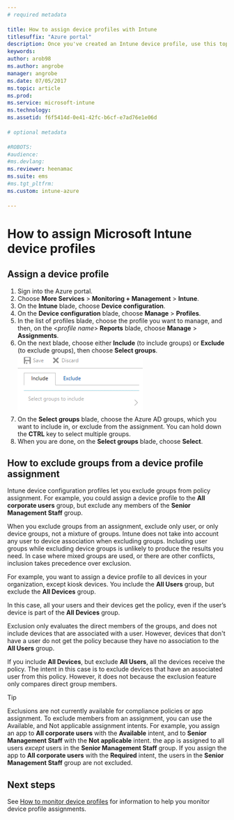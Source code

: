 ```yaml
---
# required metadata

title: How to assign device profiles with Intune
titlesuffix: "Azure portal"
description: Once you've created an Intune device profile, use this topic to learn how to assign it to devices."
keywords:
author: arob98
ms.author: angrobe
manager: angrobe
ms.date: 07/05/2017
ms.topic: article
ms.prod:
ms.service: microsoft-intune
ms.technology:
ms.assetid: f6f5414d-0e41-42fc-b6cf-e7ad76e1e06d

# optional metadata

#ROBOTS:
#audience:
#ms.devlang:
ms.reviewer: heenamac
ms.suite: ems
#ms.tgt_pltfrm:
ms.custom: intune-azure

---
```


# How to assign Microsoft Intune device profiles

## Assign a device profile

1. Sign into the Azure portal.
2. Choose **More Services** > **Monitoring + Management** > **Intune**.
3. On the **Intune** blade, choose **Device configuration**.
1. On the **Device configuration** blade, choose **Manage** > **Profiles**.
2. In the list of profiles blade, choose the profile you want to manage, and then, on the <*profile name*> **Reports** blade, choose **Manage** > **Assignments**.
3. On the next blade, choose either **Include** (to include groups) or **Exclude** (to exclude groups), then choose **Select groups**.
![Include and exclude groups from a profile assignment.](./media/group-include-exclude.png)
4. On the **Select groups** blade, choose the Azure AD groups, which you want to include in, or exclude from the assignment. You can hold down the **CTRL** key to select multiple groups.
4. When you are done, on the **Select groups** blade, choose **Select**.



## How to exclude groups from a device profile assignment

Intune device configuration profiles let you exclude groups from policy assignment. For example, you could assign a device profile to the **All corporate users** group, but exclude any members of the **Senior Management Staff** group.

When you exclude groups from an assignment, exclude only user, or only device groups, not a mixture of groups. Intune does not take into account any user to device association when excluding groups. Including user groups while excluding device groups is unlikely to produce the results you need. 
In case where mixed groups are used, or there are other conflicts, inclusion takes precedence over exclusion.

For example, you want to assign a device profile to all devices in your organization, except kiosk devices. You include the **All Users** group, but exclude the **All Devices** group.

In this case, all your users and their devices get the policy, even if the user’s device is part of the **All Devices** group. 

Exclusion only evaluates the direct members of the groups, and does not include devices that are associated with a user. However, devices that don't have a user do not get the policy because they have no association to the **All Users** group. 

If you include **All Devices**, but exclude **All Users**, all the devices receive the policy. The intent in this case is to exclude devices that have an associated user from this policy. However, it does not because the exclusion feature only compares direct group members. 

>[!Tip]
>Exclusions are not currently available for compliance policies or app assignment. 
>To exclude members from an assignment, you can use the Available, and Not applicable assignment intents. For example, you assign an app to **All corporate users** with the **Available** intent, and to **Senior Management Staff** with the **Not applicable** intent. the app is assigned to all users *except* users in the **Senior Management Staff** group. If you assign the app to **All corporate users** with the **Required** intent, the users in the **Senior Management Staff** group are not excluded.
 
 	
## Next steps
See [How to monitor device profiles](device-profile-monitor.md) for information to help you monitor device profile assignments.
